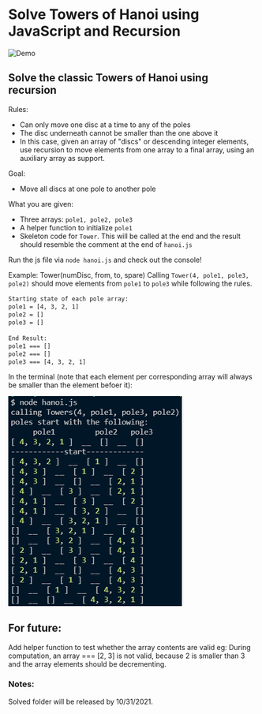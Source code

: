 # Solve Towers of Hanoi using JavaScript and Recursion
![Demo](./towersofhanoi.gif)
## Solve the classic Towers of Hanoi using recursion
Rules:
* Can only move one disc at a time to any of the poles
* The disc underneath cannot be smaller than the one above it
* In this case, given an array of "discs" or descending integer elements, use recursion to move elements from one array to a final array, using an auxiliary array as support.

Goal: 
* Move all discs at one pole to another pole

What you are given:
* Three arrays: `pole1, pole2, pole3`
* A helper function to initialize `pole1`
* Skeleton code for `Tower`. This will be called at the end and the result should resemble the comment at the end of `hanoi.js`

Run the js file via `node hanoi.js` and check out the console!

Example:
Tower(numDisc, from, to, spare)
Calling `Tower(4, pole1, pole3, pole2)` should move elements from `pole1` to `pole3` while following the rules.
```
Starting state of each pole array:
pole1 = [4, 3, 2, 1] 
pole2 = []
pole3 = []

End Result:
pole1 === []
pole2 === []
pole3 === [4, 3, 2, 1]
```

In the terminal (note that each element per corresponding array will always be smaller than the element befoer it):

![Example answer](./example_answer.png)

## For future:
Add helper function to test whether the array contents are valid eg: During computation, an array === [2, 3] is not valid, because 2 is smaller than 3 and the array elements should be decrementing.

### Notes: 
Solved folder will be released by 10/31/2021.